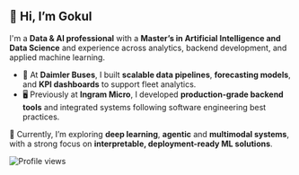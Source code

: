 ## 👋 Hi, I’m Gokul

I'm a **Data & AI professional** with a **Master’s in Artificial Intelligence and Data Science** and experience across analytics, backend development, and applied machine learning.

- 🚌 At **Daimler Buses**, I built **scalable data pipelines**, **forecasting models**, and **KPI dashboards** to support fleet analytics.
- 🖥️ Previously at **Ingram Micro**, I developed **production-grade backend tools** and integrated systems following software engineering best practices.


🚀 Currently, I’m exploring **deep learning**, **agentic** and **multimodal systems**, with a strong focus on **interpretable, deployment-ready ML solutions**.


![Profile views](https://profile-counter.glitch.me/gokulnambiar/count.svg)

<!--
**gokulnambiar/gokulnambiar** is a ✨ _special_ ✨ repository because its `README.md` (this file) appears on your GitHub profile.

Here are some ideas to get you started:

- 🔭 I’m currently working on ...
- 🌱 I’m currently learning ...
- 👯 I’m looking to collaborate on ...
- 🤔 I’m looking for help with ...
- 💬 Ask me about ...
- 📫 How to reach me: ...
- 😄 Pronouns: ...
- ⚡ Fun fact: ...
-->
